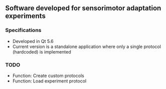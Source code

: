 ## Software developed for sensorimotor adaptation experiments

### Specifications
- Developed in Qt 5.6
- Current version is a standalone application where only a single protocol (hardcoded) is implemented


### TODO
- Function: Create custom protocols
- Function: Load experiment protocol